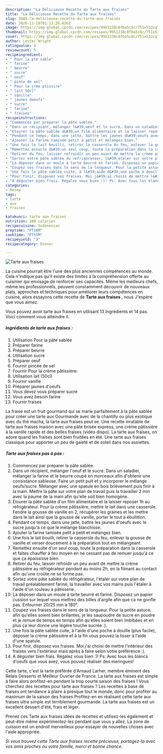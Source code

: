 ```yaml
---
description: "La Délicieuse Recette du Tarte aux fraises"
title: "La Délicieuse Recette du Tarte aux fraises"
slug: 3689-la-delicieuse-recette-du-tarte-aux-fraises
date: 2020-11-16T01:13:20.636Z
image: https://img-global.cpcdn.com/recipes/9951238c8fba5c8c/751x532cq70/tarte-aux-fraises-photo-principale-de-la-recette.jpg
thumbnail: https://img-global.cpcdn.com/recipes/9951238c8fba5c8c/751x532cq70/tarte-aux-fraises-photo-principale-de-la-recette.jpg
cover: https://img-global.cpcdn.com/recipes/9951238c8fba5c8c/751x532cq70/tarte-aux-fraises-photo-principale-de-la-recette.jpg
author: Lester Wright
ratingvalue: 4
reviewcount: 5
recipeingredient:
- " Pour la pte sable"
- " farine"
- " beurre"
- " sucre"
- " oeuf"
- " pince de sel"
- " Pour la crme ptissire"
- " lait 50cl"
- " vanille"
- " jaunes doeufs"
- " sucre"
- " farine"
- " fraises"
recipeinstructions:
- "Commencez par préparer la pâte sablée."
- "Dans un récipient, mélanger l&#39;oeuf et le sucre. Dans un saladier, mélanger la farine et le beurre coupé en morceaux afin d&#39;obtenir une consistance sableuse. Faire un petit puit et y incorporer le mélange oeufs/sucre. Mélanger avec une spatule en bois brièvement puis finir à la main. Mettre la pâte sur votre plan de travail puis la travailler 2 min avec la paume de la main afin qu&#39;elle soit bien homogène."
- "Etourer la pâte sablée d&#39;un film alimentaire et la laisser reposer 1h au réfrigérateur. Pour la crème pâtissière, mettre le lait dans une casserole. Fendre la gousse de vanille en 2, récupérer les graines et les mettre dans le lait ainsi que la gousse de vanille, porter le tout à ébullition."
- "Pendant ce temps, dans une jatte, battre les jaunes d&#39;oeufs avec le sucre jusqu&#39;à ce que le mélange blanchisse."
- "Ajouter la farine tamisée petit à petit et mélangez bien."
- "Une fois le lait bouilli, retirer la casserole du feu, enlever la gousse de vanille et verser doucement à la préparation tout en mélangeant."
- "Remettez ensuite d&#39;un seul coup, toute la préparation dans la casserole et faites chauffer à feu moyen en ne cessant pas de remuer jusqu&#39;à ce que ça épaississe bien."
- "Retirer du feu, laisser refroidir un peu avant de mettre la crème pâtissière au réfrigérateur pendant au moins 2h, en la filmant au contact afin qu&#39;une croûte ne se forme pas."
- "Sortez votre pâte sablée du réfrigérateur, l&#39;étaler sur votre plan de travail préalablement fariné, la travailler avec vos mains puis l&#39;étaler à l&#39;aide d&#39;un rouleau à pâtisserie."
- "La déposer dans un moule à tarte beurré et fariné. Disposez un papier cussion sur lequel vous mettrez des billes d&#39;argile afin que ca ne gonfle pas. Enfourner 20/25 min à 180°."
- "Coupez vos fraises dans le sens de la longueur. Pour la petite astuce, afin qu&#39;elles soient bien brillantes, je les saupoudre de sucre en poudre et je remue de temps en temps afin qu&#39;elles soient bien imbibées et en plus ça leur donne une légère touche sucrée :)."
- "Une fois la pâte sablée cuite, à l&#39;aide d&#39;une poche à douille (plus facile), déposer la crème pâtissière et à la fin vous pouvez la lisser à l&#39;aide d&#39;une spatule."
- "Pour finir, disposez vos fraises. Moi j&#39;ai choisi de mettre l&#39;intérieur des fraises vers l&#39;extérieur mais après à faire selon votre préférence :)."
- "A déguster bien frais. Régalez vous bien :)! Ps: Avec tous les blancs d&#39;oeufs que vous avez, vous pouvez réaliser des meringues!"
categories:
- Resep
tags:
- tarte
- aux
- fraises

katakunci: tarte aux fraises 
nutrition: 100 calories
recipecuisine: Indonesian
preptime: "PT16M"
cooktime: "PT55M"
recipeyield: "3"
recipecategory: Dinner

---
```



![Tarte aux fraises](https://img-global.cpcdn.com/recipes/9951238c8fba5c8c/751x532cq70/tarte-aux-fraises-photo-principale-de-la-recette.jpg)

La cuisine pourrait être l'une des plus anciennes compétences au monde. Cela n'indique pas qu'il existe des limites à la compréhension offerte au cuisinier qui envisage de renforcer ses capacités. Même les meilleurs chefs, même les professionnels, peuvent constamment découvrir de nouveaux plats, approches et techniques pour améliorer leurs compétences en cuisine, alors essayons cette recette de <strong> Tarte aux fraises </strong>, nous J'espère que vous aimez.

<!--inarticleads1-->

Vous pouvez avoir tarte aux fraises en utilisant 13 Ingrédients et 14 pas. Voici comment vous atteindre il.

##### Ingrédients de tarte aux fraises :

1. Utilisation  Pour la pâte sablée
1. Préparer  farine
1. Préparer  beurre
1. Utilisation  sucre
1. Préparer  oeuf
1. Fournir  pincée de sel
1. Fournir  Pour la crème pâtissière:
1. Utilisation  lait (50cl)
1. Fournir  vanille
1. Préparer  jaunes d&#39;oeufs
1. Vous devez vous préparer  sucre
1. Vous avez besoin  farine
1. Fournir  fraises


La fraise est un fruit gourmand qui se marie parfaitement à la pâte sablée pour créer une tarte aux Gourmande avec de la chantilly ou plus exotique avec du thé macha, la tarte aux fraises peut se. Une recette inratable de tarte aux fraises maison avec une pâte brisée express, une crème pâtissière à la vanille rapide et des belles fraises (vidéo dispo). La tarte aux fraises, on adore quand les fraises sont bien fruitées en été. Une tarte aux fraises classique pour apporter un peu de gaieté et de soleil dans nos assiettes. 

<!--inarticleads2-->

##### Tarte aux fraises pas à pas :

1. Commencez par préparer la pâte sablée.
1. Dans un récipient, mélanger l&#39;oeuf et le sucre. Dans un saladier, mélanger la farine et le beurre coupé en morceaux afin d&#39;obtenir une consistance sableuse. Faire un petit puit et y incorporer le mélange oeufs/sucre. Mélanger avec une spatule en bois brièvement puis finir à la main. Mettre la pâte sur votre plan de travail puis la travailler 2 min avec la paume de la main afin qu&#39;elle soit bien homogène.
1. Etourer la pâte sablée d&#39;un film alimentaire et la laisser reposer 1h au réfrigérateur. Pour la crème pâtissière, mettre le lait dans une casserole. Fendre la gousse de vanille en 2, récupérer les graines et les mettre dans le lait ainsi que la gousse de vanille, porter le tout à ébullition.
1. Pendant ce temps, dans une jatte, battre les jaunes d&#39;oeufs avec le sucre jusqu&#39;à ce que le mélange blanchisse.
1. Ajouter la farine tamisée petit à petit et mélangez bien.
1. Une fois le lait bouilli, retirer la casserole du feu, enlever la gousse de vanille et verser doucement à la préparation tout en mélangeant.
1. Remettez ensuite d&#39;un seul coup, toute la préparation dans la casserole et faites chauffer à feu moyen en ne cessant pas de remuer jusqu&#39;à ce que ça épaississe bien.
1. Retirer du feu, laisser refroidir un peu avant de mettre la crème pâtissière au réfrigérateur pendant au moins 2h, en la filmant au contact afin qu&#39;une croûte ne se forme pas.
1. Sortez votre pâte sablée du réfrigérateur, l&#39;étaler sur votre plan de travail préalablement fariné, la travailler avec vos mains puis l&#39;étaler à l&#39;aide d&#39;un rouleau à pâtisserie.
1. La déposer dans un moule à tarte beurré et fariné. Disposez un papier cussion sur lequel vous mettrez des billes d&#39;argile afin que ca ne gonfle pas. Enfourner 20/25 min à 180°.
1. Coupez vos fraises dans le sens de la longueur. Pour la petite astuce, afin qu&#39;elles soient bien brillantes, je les saupoudre de sucre en poudre et je remue de temps en temps afin qu&#39;elles soient bien imbibées et en plus ça leur donne une légère touche sucrée :).
1. Une fois la pâte sablée cuite, à l&#39;aide d&#39;une poche à douille (plus facile), déposer la crème pâtissière et à la fin vous pouvez la lisser à l&#39;aide d&#39;une spatule.
1. Pour finir, disposez vos fraises. Moi j&#39;ai choisi de mettre l&#39;intérieur des fraises vers l&#39;extérieur mais après à faire selon votre préférence :).
1. A déguster bien frais. Régalez vous bien :)! Ps: Avec tous les blancs d&#39;oeufs que vous avez, vous pouvez réaliser des meringues!


Cette tarte, c&#39;est la tarte préférée d&#39;Arnaud Larher, membre éminent des Relais Desserts et Meilleur Ouvrier de France. La tarte aux fraises est simple à faire alors profitez-en pendant la trop courte saison des fraises ! Vous cherchez des recettes pour tarte aux fraises ? Les recettes à base de fraises ont tendance à plaire à presque tout le monde, donc pour profiter au maximum de la saison des fraises Profitez-en en réalisant cette tarte aux fraises ultra simple est terriblement gourmande. La tarte aux fraises est un excellent dessert d&#39;été, frais et léger. 

<!--inarticleads1-->

<p>
Prenez ces Tarte aux fraises idées de recettes et utilisez-les également et peut-être même expérimentez-les pendant que vous y allez. La zone de cuisson est un endroit merveilleux pour essayer de nouvelles choses avec l'aide appropriée.
</p>

<p>
<i>Si vous trouvez cette Tarte aux fraises recette précieuse, partagez-la avec vos amis proches ou votre famille, merci et bonne chance.</i>
</p>
